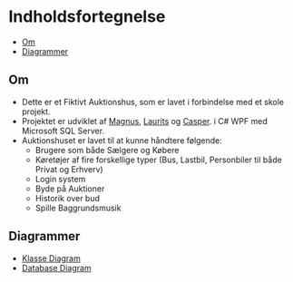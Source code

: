 ﻿# Indholdsfortegnelse

- [Om](#om)
- [Diagrammer](#diagrammer)

## Om

- Dette er et Fiktivt Auktionshus, som er lavet i forbindelse med et skole projekt.
- Projektet er udviklet af [Magnus](https://github.com/Programguy59), [Laurits](https://github.com/Lauritslund1) og [Casper](https://github.com/consoleBeep). i C# WPF med Microsoft SQL Server.
- Auktionshuset er lavet til at kunne håndtere følgende:
    - Brugere som både Sælgere og Købere
    - Køretøjer af fire forskellige typer (Bus, Lastbil, Personbiler til både Privat og Erhverv)
    - Login system
    - Byde på Auktioner
    - Historik over bud
    - Spille Baggrundsmusik


## Diagrammer

- [Klasse Diagram]()
- [Database Diagram]()
